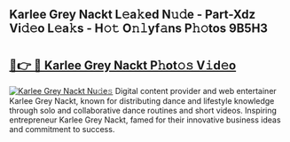 ## Karlee Grey Nackt L𝚎a𝚔ed N𝚞𝚍e - Part-Xdz Vi𝚍𝚎o L𝚎a𝚔s - H𝚘𝚝 O𝚗𝚕yf𝚊ns P𝚑𝚘tos 9B5H3

# <h2><a href="http://kf1c96o.oniu.top/?m=Karlee+Grey+Nackt">🔗👉 🔴 Karlee Grey Nackt P𝚑ot𝚘𝚜 V𝚒d𝚎o</a></h2>

[![Karlee Grey Nackt Nu𝚍e𝚜](https://i.imgur.com/0qMVB7G.gif)](http://kf1c96o.oniu.top/?m=Karlee+Grey+Nackt)
Digital content provider and web entertainer Karlee Grey Nackt, known for distributing dance and lifestyle knowledge through solo and collaborative dance routines and short videos. Inspiring entrepreneur Karlee Grey Nackt, famed for their innovative business ideas and commitment to success.  
